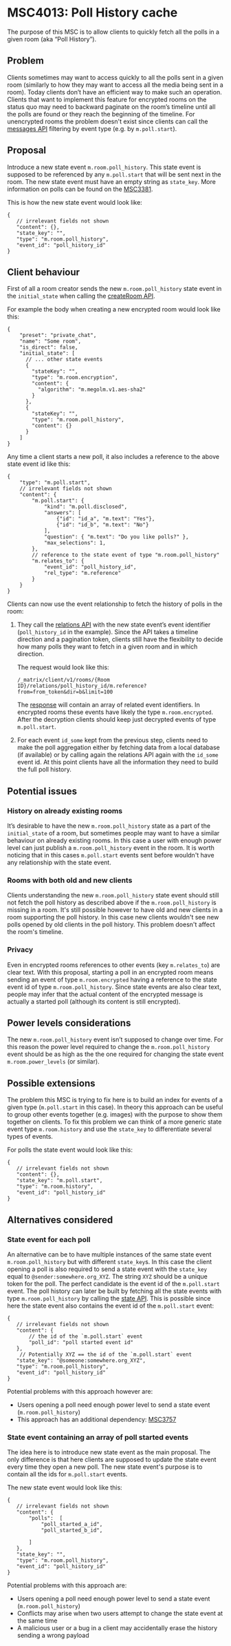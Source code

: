 # MSC4013: Poll History cache

The purpose of this MSC is to allow clients to quickly fetch all the polls in a given room (aka “Poll History”).

## Problem

Clients sometimes may want to access quickly to all the polls sent in a given room (similarly to how they may want to access all the media being sent in a room).
Today clients don’t have an efficient way to make such an operation. Clients that want to implement this feature for encrypted rooms on the status quo may need to backward paginate on the room’s timeline until all the polls are found or they reach the beginning of the timeline.
For unencrypted rooms the problem doesn't exist since clients can call the [messages API](https://spec.matrix.org/v1.6/client-server-api/#get_matrixclientv3roomsroomidmessages) filtering by event type (e.g. by `m.poll.start`).

## Proposal

Introduce a new state event `m.room.poll_history`. This state event is supposed to be referenced by any `m.poll.start` that will be sent next in the room. The new state event must have an empty string as `state_key`.
More information on polls can be found on the [MSC3381](https://github.com/matrix-org/matrix-spec-proposals/blob/travis/msc/polls/proposals/3381-polls.md).

This is how the new state event would look like:

```json5
{
   // irrelevant fields not shown
   "content": {},
   "state_key": "",
   "type": "m.room.poll_history",
   "event_id": "poll_history_id"
}

```

## Client behaviour
First of all a room creator sends the new `m.room.poll_history` state event in the `initial_state` when calling the [createRoom API](https://spec.matrix.org/v1.6/client-server-api/#post_matrixclientv3createroom).

For example the body when creating a new encrypted room would look like this:

```json5
{
    "preset": "private_chat",
    "name": "Some room",
    "is_direct": false,
    "initial_state": [
      // ... other state events
      {
        "stateKey": "",
        "type": "m.room.encryption",
        "content": {
          "algorithm": "m.megolm.v1.aes-sha2"
        }
      },
      {
        "stateKey": "",
        "type": "m.room.poll_history",
        "content": {}
      }
    ]
}
```


Any time a client starts a new poll, it also includes a reference to the above state event id like this:

```json5
{
    "type": "m.poll.start",
    // irrelevant fields not shown
    "content": {
        "m.poll.start": {
            "kind": "m.poll.disclosed",
            "answers": [ 
                {"id": "id_a", "m.text": "Yes"},
                {"id": "id_b", "m.text": "No"}
            ],
            "question": { "m.text": "Do you like polls?" },
            "max_selections": 1,
        },
        // reference to the state event of type "m.room.poll_history"
        "m.relates_to": {
            "event_id": "poll_history_id",
            "rel_type": "m.reference"
        }    
    }
}
```

Clients can now use the event relationship to fetch the history of polls in the room:

1. They call the [relations API](https://spec.matrix.org/v1.6/client-server-api/#get_matrixclientv1roomsroomidrelationseventid) with the new state event’s event identifier (`poll_history_id` in the example). Since the API takes a timeline direction and a pagination token, clients still have the flexibility to decide how many polls they want to fetch in a given room and in which direction. 
    
    The request would look like this:
    
    `/_matrix/client/v1/rooms/{Room ID}/relations/poll_history_id/m.reference?from=from_token&dir=b&limit=100`
    
    The [response](https://spec.matrix.org/v1.6/client-server-api/#server-side-aggregation-of-mreference) will contain an array of related event identifiers. In encrypted rooms these events have likely the type `m.room.encrypted`. After the decryption clients should keep just decrypted events of type `m.poll.start`.
4. For each event `id_some` kept from the previous step, clients need to make the poll aggregation either by fetching data from a local database (if available) or by calling again the relations API again with the `id_some` event id. At this point clients have all the information they need to build the full poll history.

## Potential issues

### History on already existing rooms
It’s desirable to have the new `m.room.poll_history` state as a part of the `initial_state` of a room, but sometimes people may want to have a similar behaviour on already existing rooms. In this case a user with enough power level can just publish a `m.room.poll_history` event in the room. It is worth noticing that in this cases `m.poll.start` events sent before wouldn't have any relationship with the state event. 

### Rooms with both old and new clients
Clients understanding the new `m.room.poll_history` state event should still not fetch the poll history as described above if the `m.room.poll_history` is missing in a room. It's still possible however to have old and new clients in a room supporting the poll history. In this case new clients wouldn't see new polls opened by old clients in the poll history. This problem doesn't affect the room's timeline.

### Privacy
Even in encrypted rooms references to other events (key `m.relates_to`) are clear text. With this proposal, starting a poll in an encrypted room means sending an event of type `m.room.encrypted` having a reference to the state event id of type  `m.room.poll_history`. Since state events are also clear text, people may infer that the actual content of the encrypted message is actually a started poll (although its content is still encrypted).

## Power levels considerations
The new `m.room.poll_history` event isn’t supposed to change over time. For this reason the power level required to change the  `m.room.poll_history` event should be as high as the the one required for changing the state event `m.room.power_levels` (or similar).

## Possible extensions

The problem this MSC is trying  to fix here is to build an index for events of a given type (`m.poll.start` in this case). In theory this approach can be useful to group other events together (e.g. images) with the purpose to show them together on clients. To fix this problem we can think of a more generic state event type `m.room.history` and use the `state_key` to differentiate several types of events.

For polls the state event would look like this:

```json5
{
   // irrelevant fields not shown
   "content": {},
   "state_key": "m.poll.start",
   "type": "m.room.history",
   "event_id": "poll_history_id"
}

```

## Alternatives considered

### State event for each poll

An alternative can be to have multiple instances of the same state event `m.room.poll_history` but with different `state_key`s.  In this case the client opening a poll is also required to send a state event with the `state_key` equal to `@sender:somewhere.org_XYZ`. The string `XYZ` should be a unique token for the poll. The perfect candidate is the event id of the `m.poll.start` event. 
The poll history can later be built by fetching all the state events with type `m.room.poll_history` by calling the [state API](https://spec.matrix.org/v1.6/client-server-api/#get_matrixclientv3roomsroomidstateeventtypestatekey). This is possible since here the state event also contains the event id of the `m.poll.start` event: 

```json5
{
   // irrelevant fields not shown
   "content": { 
       // the id of the `m.poll.start` event
       "poll_id": "poll started event id"
   },
    // Potentially XYZ == the id of the `m.poll.start` event
   "state_key": "@someone:somewhere.org_XYZ",
   "type": "m.room.poll_history",
   "event_id": "poll_history_id"
}

```

Potential problems with this approach however are:
- Users opening a poll need enough power level to send a state event (`m.room.poll_history`)
- This approach has an additional dependency: [MSC3757](https://github.com/matrix-org/matrix-spec-proposals/blob/andybalaam/owner-state-events/proposals/3757-restricting-who-can-overwrite-a-state-event.md)

### State event containing an array of poll started events

The idea here is to introduce new state event as the main proposal. The only difference is that here clients are supposed to update the state event every time they open a new poll. The new state event's purpose is to contain all the ids for `m.poll.start` events.

The new state event would look like this:
```json5
{
   // irrelevant fields not shown
   "content": { 
       "polls":  [
           "poll_started_a_id",
           "poll_started_b_id",
       
       ]
   },
   "state_key": "",
   "type": "m.room.poll_history",
   "event_id": "poll_history_id"
}

```

Potential problems with this approach are:
- Users opening a poll need enough power level to send a state event (`m.room.poll_history`)
- Conflicts may arise when two users attempt to change the state event at the same time
- A malicious user or a bug in a client may accidentally erase the history sending a wrong payload
